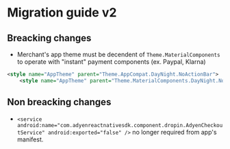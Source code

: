 # Migration guide v2

## Breacking changes

* Merchant's app theme must be decendent of `Theme.MaterialComponents` to operate with "instant" payment components (ex. Paypal, Klarna)
```xml
<style name="AppTheme" parent="Theme.AppCompat.DayNight.NoActionBar">
    <style name="AppTheme" parent="Theme.MaterialComponents.DayNight.NoActionBar"> 
```

## Non breacking changes

* `<service android:name="com.adyenreactnativesdk.component.dropin.AdyenCheckoutService" android:exported="false" />` no longer required from app's manifest.
